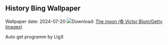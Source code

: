 ## History Bing Wallpaper
Wallpaper date: 2024-07-20
![](https://www.bing.com/th?id=OHR.MineralMoon_EN-IN9361063674_UHD.jpg&w=1000)Download: [The moon (© Victor Blum/Getty Images)](https://www.bing.com/th?id=OHR.MineralMoon_EN-IN9361063674_UHD.jpg)

Auto get programm by LtgX
